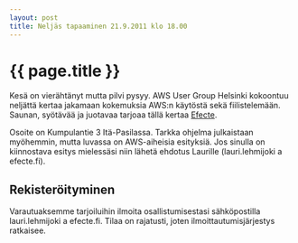 ```yaml
---
layout: post
title: Neljäs tapaaminen 21.9.2011 klo 18.00
---
```


{{ page.title }}
================

Kesä on vierähtänyt mutta pilvi pysyy. AWS User Group Helsinki kokoontuu neljättä kertaa jakamaan kokemuksia AWS:n käytöstä sekä fiilistelemään. Saunan, syötävää ja juotavaa tarjoaa tällä kertaa <a href="http://www.efecte.fi">Efecte</a>.

Osoite on Kumpulantie 3 Itä-Pasilassa. Tarkka ohjelma julkaistaan myöhemmin, mutta luvassa on AWS-aiheisia esityksiä. Jos sinulla on kiinnostava esitys mielessäsi niin lähetä ehdotus Laurille (lauri.lehmijoki a efecte.fi).

<h2>Rekisteröityminen</h2>

Varautuaksemme tarjoiluihin ilmoita osallistumisestasi sähköpostilla lauri.lehmijoki a efecte.fi. Tilaa on rajatusti, joten ilmoittautumisjärjestys ratkaisee.
